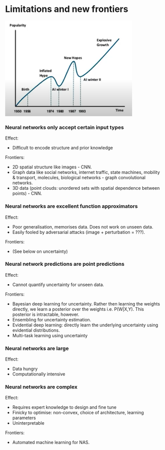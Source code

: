 # Limitations and new frontiers

![Limitations%20and%20new%20frontiers%2082b68cc6c3af48c7bcee686b2f8c2e5c/Popularity.png](./Popularity.png)

### **Neural networks only accept certain input types**

Effect:

- Difficult to encode structure and prior knowledge

Frontiers:

- 2D spatial structure like images - CNN.
- Graph data like social networks, internet traffic, state machines, mobility & transport, molecules, biological networks - graph convolutional networks.
- 3D data (point clouds: unordered sets with spatial dependence between points) - CNN.

### **Neural networks are excellent function approximators**

Effect:

- Poor generalisation, memorises data. Does not work on unseen data.
- Easily fooled by adversarial attacks (image + perturbation = ???).

Frontiers:

- (See below on uncertainty)

### **Neural network predictions are point predictions**

Effect:

- Cannot quantify uncertainty for unseen data.

Frontiers:

- Bayesian deep learning for uncertainty. Rather then learning the weights directly, we learn a posterior over the weights i.e. P(W|X,Y). This posterior is intractable, however.
- Ensembling for uncertainty estimation.
- Evidential deep learning: directly learn the underlying uncertainty using evidential distributions.
- Multi-task learning using uncertainty

### **Neural networks are large**

Effect:

- Data hungry
- Computationally intensive

### **Neural networks are complex**

Effect:

- Requires expert knowledge to design and fine tune
- Finicky to optimise: non-convex, choice of architecture, learning parameters
- Uninterpretable

Frontiers:

- Automated machine learning for NAS.